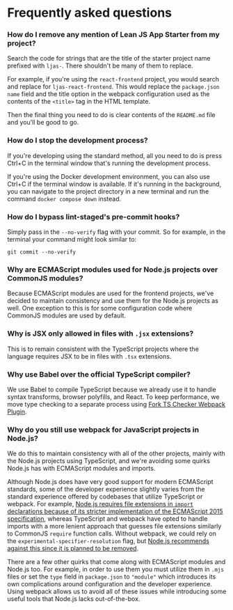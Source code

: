 # Frequently asked questions

### How do I remove any mention of Lean JS App Starter from my project?

Search the code for strings that are the title of the starter project name prefixed with `ljas-`. There shouldn't be many of them to replace.

For example, if you're using the `react-frontend` project, you would search and replace for `ljas-react-frontend`. This would replace the `package.json` `name` field and the title option in the webpack configuration used as the contents of the `<title>` tag in the HTML template.

Then the final thing you need to do is clear contents of the `README.md` file and you'll be good to go.

### How do I stop the development process?

If you're developing using the standard method, all you need to do is press Ctrl+C in the terminal window that's running the development process.

If you're using the Docker development environment, you can also use Ctrl+C if the terminal window is available. If it's running in the background, you can navigate to the project directory in a new terminal and run the command `docker compose down` instead.

### How do I bypass lint-staged's pre-commit hooks?

Simply pass in the `--no-verify` flag with your commit. So for example, in the terminal your command might look similar to:

```
git commit --no-verify
```

### Why are ECMAScript modules used for Node.js projects over CommonJS modules?

Because ECMAScript modules are used for the frontend projects, we've decided to maintain consistency and use them for the Node.js projects as well. One exception to this is for some configuration code where CommonJS modules are used by default.

### Why is JSX only allowed in files with `.jsx` extensions?

This is to remain consistent with the TypeScript projects where the language requires JSX to be in files with `.tsx` extensions.

### Why use Babel over the official TypeScript compiler?

We use Babel to compile TypeScript because we already use it to handle syntax transforms, browser polyfills, and React. To keep performance, we move type checking to a separate process using [Fork TS Checker Webpack Plugin](https://github.com/TypeStrong/fork-ts-checker-webpack-plugin).

### Why do you still use webpack for JavaScript projects in Node.js?

We do this to maintain consistency with all of the other projects, mainly with the Node.js projects using TypeScript, and we're avoiding some quirks Node.js has with ECMAScript modules and imports.

Although Node.js does have very good support for modern ECMAScript standards, some of the developer experience slightly varies from the standard experience offered by codebases that utilize TypeScript or webpack. For example, [Node.js requires file extensions in `import` declarations because of its stricter implementation of the ECMAScript 2015 specification](https://nodejs.org/api/esm.html#mandatory-file-extensions), whereas TypeScript and webpack have opted to handle imports with a more lenient approach that guesses file extensions similarly to CommonJS `require` function calls. Without webpack, we could rely on the `experimental-specifier-resolution` flag, but [Node.js recommends against this since it is planned to be removed](https://nodejs.org/dist/latest-v18.x/docs/api/esm.html#customizing-esm-specifier-resolution-algorithm).

There are a few other quirks that come along with ECMAScript modules and Node.js too. For example, in order to use them you must utilize them in `.mjs` files or
set the `type` field in `package.json` to `"module"` which introduces its own complications around configuration and the developer experience. Using webpack allows us to avoid all of these issues while introducing some useful tools that Node.js lacks out-of-the-box.

